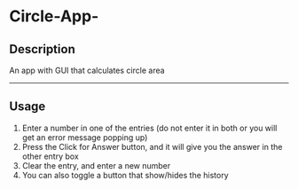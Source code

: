 # Circle-App-

## Description
An app with GUI that calculates circle area

---

## Usage
1. Enter a number in one of the entries (do not enter it in both or you will get an error message popping up)
2. Press the Click for Answer button, and it will give you the answer in the other entry box
3. Clear the entry, and enter a new number
4. You can also toggle a button that show/hides the history
